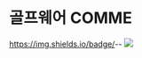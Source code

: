 # 골프웨어 COMME
https://img.shields.io/badge/<LABEL>-<MESSAGE>-<COLOR>
  <img src="https://img.shields.io/badge/Android-3DDC84?style=flat-square&logo=Android&logoColor=white"/>
